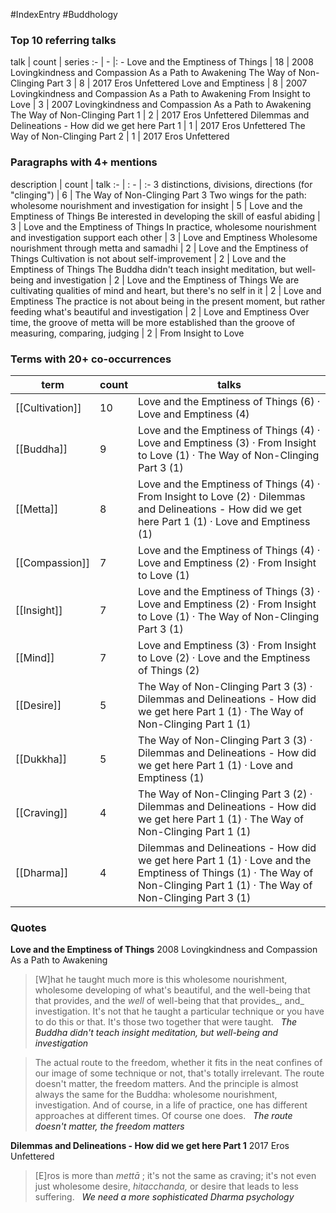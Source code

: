 #IndexEntry #Buddhology

### Top 10 referring talks
talk | count | series
:- | - |: -
<a data-href="Love and the Emptiness of Things" class="internal-link">Love and the Emptiness of Things</a> | 18 | <a data-href="2008 Lovingkindness and Compassion As a Path to Awakening" class="internal-link">2008 Lovingkindness and Compassion As a Path to Awakening</a>
<a data-href="The Way of Non-Clinging Part 3" class="internal-link">The Way of Non-Clinging Part 3</a> | 8 | <a data-href="2017 Eros Unfettered" class="internal-link">2017 Eros Unfettered</a>
<a data-href="Love and Emptiness" class="internal-link">Love and Emptiness</a> | 8 | <a data-href="2007 Lovingkindness and Compassion As a Path to Awakening" class="internal-link">2007 Lovingkindness and Compassion As a Path to Awakening</a>
<a data-href="From Insight to Love" class="internal-link">From Insight to Love</a> | 3 | <a data-href="2007 Lovingkindness and Compassion As a Path to Awakening" class="internal-link">2007 Lovingkindness and Compassion As a Path to Awakening</a>
<a data-href="The Way of Non-Clinging Part 1" class="internal-link">The Way of Non-Clinging Part 1</a> | 2 | <a data-href="2017 Eros Unfettered" class="internal-link">2017 Eros Unfettered</a>
<a data-href="Dilemmas and Delineations - How did we get here Part 1" class="internal-link">Dilemmas and Delineations - How did we get here Part 1</a> | 1 | <a data-href="2017 Eros Unfettered" class="internal-link">2017 Eros Unfettered</a>
<a data-href="The Way of Non-Clinging Part 2" class="internal-link">The Way of Non-Clinging Part 2</a> | 1 | <a data-href="2017 Eros Unfettered" class="internal-link">2017 Eros Unfettered</a>

### Paragraphs with 4+ mentions
description | count | talk
:- | : - | :-
<a aria-label-position="top" aria-label="The Way of Non-Clinging Part 3 > 3 distinctions divisions directions for clinging" data-href="The Way of Non-Clinging Part 3#3 distinctions divisions directions for clinging" class="internal-link">3 distinctions, divisions, directions (for &quot;clinging&quot;)</a> | 6 | <a data-href="The Way of Non-Clinging Part 3" class="internal-link">The Way of Non-Clinging Part 3</a>
<a aria-label-position="top" aria-label="Love and the Emptiness of Things > Two wings for the path wholesome nourishment and investigation for insight" data-href="Love and the Emptiness of Things#Two wings for the path wholesome nourishment and investigation for insight" class="internal-link">Two wings for the path: wholesome nourishment and investigation for insight</a> | 5 | <a data-href="Love and the Emptiness of Things" class="internal-link">Love and the Emptiness of Things</a>
<a aria-label-position="top" aria-label="Love and the Emptiness of Things > Be interested in developing the skill of easful abiding" data-href="Love and the Emptiness of Things#Be interested in developing the skill of easful abiding" class="internal-link">Be interested in developing the skill of easful abiding</a> | 3 | <a data-href="Love and the Emptiness of Things" class="internal-link">Love and the Emptiness of Things</a>
<a aria-label-position="top" aria-label="Love and Emptiness > In practice wholesome nourishment and investigation support each other" data-href="Love and Emptiness#In practice wholesome nourishment and investigation support each other" class="internal-link">In practice, wholesome nourishment and investigation support each other</a> | 3 | <a data-href="Love and Emptiness" class="internal-link">Love and Emptiness</a>
<a aria-label-position="top" aria-label="Love and the Emptiness of Things > Wholesome nourishment through metta and samadhi" data-href="Love and the Emptiness of Things#Wholesome nourishment through metta and samadhi" class="internal-link">Wholesome nourishment through metta and samadhi</a> | 2 | <a data-href="Love and the Emptiness of Things" class="internal-link">Love and the Emptiness of Things</a>
<a aria-label-position="top" aria-label="Love and the Emptiness of Things > Cultivation is not about self-improvement" data-href="Love and the Emptiness of Things#Cultivation is not about self-improvement" class="internal-link">Cultivation is not about self-improvement</a> | 2 | <a data-href="Love and the Emptiness of Things" class="internal-link">Love and the Emptiness of Things</a>
<a aria-label-position="top" aria-label="Love and the Emptiness of Things > The Buddha didnt teach insight meditation but well-being and investigation" data-href="Love and the Emptiness of Things#The Buddha didn't teach insight meditation but well-being and investigation" class="internal-link">The Buddha didn&#x27;t teach insight meditation, but well-being and investigation</a> | 2 | <a data-href="Love and the Emptiness of Things" class="internal-link">Love and the Emptiness of Things</a>
<a aria-label-position="top" aria-label="Love and Emptiness > We are cultivating qualities of mind and heart but theres no self in it" data-href="Love and Emptiness#We are cultivating qualities of mind and heart but there's no self in it" class="internal-link">We are cultivating qualities of mind and heart, but there&#x27;s no self in it</a> | 2 | <a data-href="Love and Emptiness" class="internal-link">Love and Emptiness</a>
<a aria-label-position="top" aria-label="Love and Emptiness > The practice is not about being in the present moment but rather feeding whats beautiful and investigation" data-href="Love and Emptiness#The practice is not about being in the present moment but rather feeding what's beautiful and investigation" class="internal-link">The practice is not about being in the present moment, but rather feeding what&#x27;s beautiful and investigation</a> | 2 | <a data-href="Love and Emptiness" class="internal-link">Love and Emptiness</a>
<a aria-label-position="top" aria-label="From Insight to Love > Over time the groove of metta will be more established than the groove of measuring comparing judging" data-href="From Insight to Love#Over time the groove of metta will be more established than the groove of measuring comparing judging" class="internal-link">Over time, the groove of metta will be more established than the groove of measuring, comparing, judging</a> | 2 | <a data-href="From Insight to Love" class="internal-link">From Insight to Love</a>

### Terms with 20+ co-occurrences
term | count | talks
-|-|-
[[Cultivation]] | 10 | <span class="counts"><a data-href="Love and the Emptiness of Things" class="internal-link">Love and the Emptiness of Things</a> (6) · <a data-href="Love and Emptiness" class="internal-link">Love and Emptiness</a> (4)</span> 
[[Buddha]] | 9 | <span class="counts"><a data-href="Love and the Emptiness of Things" class="internal-link">Love and the Emptiness of Things</a> (4) · <a data-href="Love and Emptiness" class="internal-link">Love and Emptiness</a> (3) · <a data-href="From Insight to Love" class="internal-link">From Insight to Love</a> (1) · <a data-href="The Way of Non-Clinging Part 3" class="internal-link">The Way of Non-Clinging Part 3</a> (1)</span> 
[[Metta]] | 8 | <span class="counts"><a data-href="Love and the Emptiness of Things" class="internal-link">Love and the Emptiness of Things</a> (4) · <a data-href="From Insight to Love" class="internal-link">From Insight to Love</a> (2) · <a data-href="Dilemmas and Delineations - How did we get here Part 1" class="internal-link">Dilemmas and Delineations - How did we get here Part 1</a> (1) · <a data-href="Love and Emptiness" class="internal-link">Love and Emptiness</a> (1)</span> 
[[Compassion]] | 7 | <span class="counts"><a data-href="Love and the Emptiness of Things" class="internal-link">Love and the Emptiness of Things</a> (4) · <a data-href="Love and Emptiness" class="internal-link">Love and Emptiness</a> (2) · <a data-href="From Insight to Love" class="internal-link">From Insight to Love</a> (1)</span> 
[[Insight]] | 7 | <span class="counts"><a data-href="Love and the Emptiness of Things" class="internal-link">Love and the Emptiness of Things</a> (3) · <a data-href="Love and Emptiness" class="internal-link">Love and Emptiness</a> (2) · <a data-href="From Insight to Love" class="internal-link">From Insight to Love</a> (1) · <a data-href="The Way of Non-Clinging Part 3" class="internal-link">The Way of Non-Clinging Part 3</a> (1)</span> 
[[Mind]] | 7 | <span class="counts"><a data-href="Love and Emptiness" class="internal-link">Love and Emptiness</a> (3) · <a data-href="From Insight to Love" class="internal-link">From Insight to Love</a> (2) · <a data-href="Love and the Emptiness of Things" class="internal-link">Love and the Emptiness of Things</a> (2)</span> 
[[Desire]] | 5 | <span class="counts"><a data-href="The Way of Non-Clinging Part 3" class="internal-link">The Way of Non-Clinging Part 3</a> (3) · <a data-href="Dilemmas and Delineations - How did we get here Part 1" class="internal-link">Dilemmas and Delineations - How did we get here Part 1</a> (1) · <a data-href="The Way of Non-Clinging Part 1" class="internal-link">The Way of Non-Clinging Part 1</a> (1)</span> 
[[Dukkha]] | 5 | <span class="counts"><a data-href="The Way of Non-Clinging Part 3" class="internal-link">The Way of Non-Clinging Part 3</a> (3) · <a data-href="Dilemmas and Delineations - How did we get here Part 1" class="internal-link">Dilemmas and Delineations - How did we get here Part 1</a> (1) · <a data-href="Love and Emptiness" class="internal-link">Love and Emptiness</a> (1)</span> 
[[Craving]] | 4 | <span class="counts"><a data-href="The Way of Non-Clinging Part 3" class="internal-link">The Way of Non-Clinging Part 3</a> (2) · <a data-href="Dilemmas and Delineations - How did we get here Part 1" class="internal-link">Dilemmas and Delineations - How did we get here Part 1</a> (1) · <a data-href="The Way of Non-Clinging Part 1" class="internal-link">The Way of Non-Clinging Part 1</a> (1)</span> 
[[Dharma]] | 4 | <span class="counts"><a data-href="Dilemmas and Delineations - How did we get here Part 1" class="internal-link">Dilemmas and Delineations - How did we get here Part 1</a> (1) · <a data-href="Love and the Emptiness of Things" class="internal-link">Love and the Emptiness of Things</a> (1) · <a data-href="The Way of Non-Clinging Part 1" class="internal-link">The Way of Non-Clinging Part 1</a> (1) · <a data-href="The Way of Non-Clinging Part 3" class="internal-link">The Way of Non-Clinging Part 3</a> (1)</span> 

### Quotes
**<a data-href="Love and the Emptiness of Things" class="internal-link">Love and the Emptiness of Things</a>**
<span class="counts"><a data-href="2008 Lovingkindness and Compassion As a Path to Awakening" class="internal-link">2008 Lovingkindness and Compassion As a Path to Awakening</a></span>
> [W]hat he taught much more is this wholesome nourishment, wholesome developing of what's beautiful, and the well-being that that provides, and the _well_ of well-being that that provides_, and_ investigation. It's not that he taught a particular technique or you have to do this or that. It's those two together that were taught. &nbsp;&nbsp;<span class="counts">_<a aria-label-position="top" aria-label="Love and the Emptiness of Things > The Buddha didnt teach insight meditation but well-being and investigation" data-href="Love and the Emptiness of Things#The Buddha didn't teach insight meditation but well-being and investigation" class="internal-link">The Buddha didn&#x27;t teach insight meditation, but well-being and investigation</a>_</span>

> The actual route to the freedom, whether it fits in the neat confines of our image of some technique or not, that's totally irrelevant. The route doesn't matter, the freedom matters. And the principle is almost always the same for the Buddha: wholesome nourishment, investigation. And of course, in a life of practice, one has different approaches at different times. Of course one does. &nbsp;&nbsp;<span class="counts">_<a aria-label-position="top" aria-label="Love and the Emptiness of Things > The route doesnt matter the freedom matters" data-href="Love and the Emptiness of Things#The route doesn't matter the freedom matters" class="internal-link">The route doesn&#x27;t matter, the freedom matters</a>_</span>

**<a data-href="Dilemmas and Delineations - How did we get here Part 1" class="internal-link">Dilemmas and Delineations - How did we get here Part 1</a>**
<span class="counts"><a data-href="2017 Eros Unfettered" class="internal-link">2017 Eros Unfettered</a></span>
> [E]ros is more than _mettā_ ; it's not the same as craving; it's not even just wholesome desire, _hitacchanda,_ or desire that leads to less suffering. &nbsp;&nbsp;<span class="counts">_<a aria-label-position="top" aria-label="Dilemmas and Delineations - How did we get here Part 1 > We need a more sophisticated Dharma psychology" data-href="Dilemmas and Delineations - How did we get here Part 1#We need a more sophisticated Dharma psychology" class="internal-link">We need a more sophisticated Dharma psychology</a>_</span>


